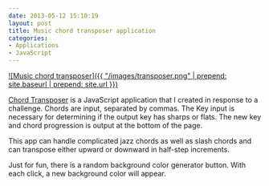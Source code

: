 ```yaml
---
date: 2013-05-12 15:10:19
layout: post
title: Music chord transposer application
categories:
- Applications
- JavaScript
---
```


[![Music chord transposer]({{ "/images/transposer.png" | prepend: site.baseurl | prepend: site.url }})](http://janmilosh.com/transposer)

[Chord Transposer](http://janmilosh.com/transposer) is a JavaScript application that I created in response to a challenge. Chords are input, separated by commas. The Key input is necessary for determining if the output key has sharps or flats. The new key and chord progression is output at the bottom of the page. 

This app can handle complicated jazz chords as well as slash chords and can transpose either upward or downward in half-step increments.

Just for fun, there is a random background color generator button. With each click, a new background color will appear.
